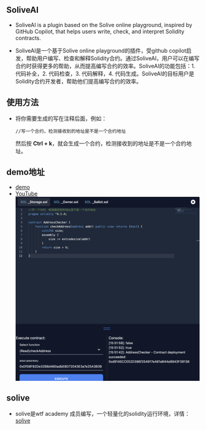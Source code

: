 ## SoliveAI

* SoliveAI is a plugin based on the Solive online playground, inspired by GitHub Copilot, that helps users write, check, and interpret Solidity contracts.

* SoliveAI是一个基于Solive online playground的插件，受github copilot启发，帮助用户编写、检查和解释Solidity合约。通过SoliveAI，用户可以在编写合约时获得更多的帮助，从而提高编写合约的效率。SoliveAI的功能包括：1. 代码补全，2. 代码检查，3. 代码解释，4. 代码生成。SoliveAI的目标用户是Solidity合约开发者，帮助他们提高编写合约的效率。

## 使用方法

* 将你需要生成的写在注释后面，例如：
    
    ```//写一个合约，检测接收到的地址是不是一个合约地址 ```
    
    然后按 **Ctrl + k**，就会生成一个合约，检测接收到的地址是不是一个合约地址。
   
## demo地址
* [demo](https://solive-ai-demo.vercel.app/)
* [YouTube](https://www.youtube.com/watch?v=3qsWsoUJJiI)
![demo.png](./demo.png)


## solive
* solive是wtf academy 成员编写，一个轻量化的solidity运行环境，详情： [solive](https://github.com/WTFAcademy/solive)



